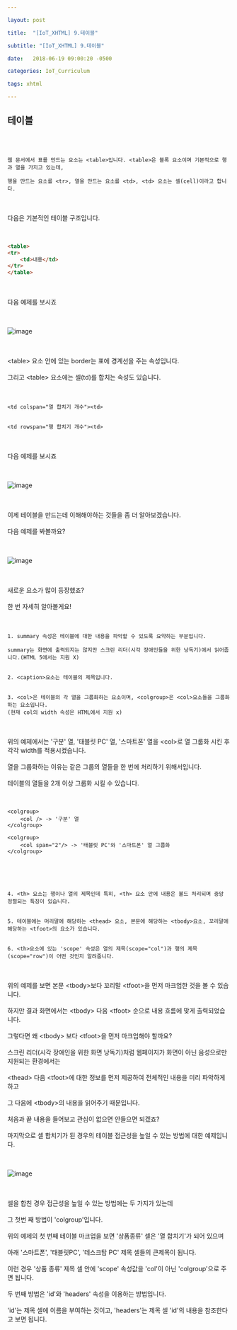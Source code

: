 ```yaml
---

layout: post

title:  "[IoT_XHTML] 9.테이블"

subtitle: "[IoT_XHTML] 9.테이블"

date:   2018-06-19 09:00:20 -0500

categories: IoT_Curriculum

tags: xhtml

---
```


## 테이블

<br>
<br>

```
웹 문서에서 표를 만드는 요소는 <table>입니다. <table>은 블록 요소이며 기본적으로 행과 열을 가지고 있는데,

행을 만드는 요소를 <tr>, 열을 만드는 요소를 <td>, <td> 요소는 셀(cell)이라고 합니다.
```

<br>
<br>
다음은 기본적인 테이블 구조입니다.
<br>
<br>
<br>

```html
<table>
<tr>
	<td>내용</td>
</tr>
</table>
```

<br>
<br>
다음 예제를 보시죠
<br>
<br>
<br>

![image](/image/XHTML_image/xhtml_image_31.png)

<br>
<br>
&lt;table&gt; 요소 안에 있는 border는 표에 경계선을 주는 속성입니다.
<br>
<br>
그리고 &lt;table&gt; 요소에는 셀(td)를 합치는 속성도 있습니다.
<br>
<br>
<br>

```
<td colspan="열 합치기 개수"><td>


<td rowspan="행 합치기 개수"><td>
```

<br>
<br>
다음 예제를 보시죠
<br>
<br>
<br>

![image](/image/XHTML_image/xhtml_image_32.png)

<br>
<br>
이제 테이블을 만드는데 이해해야하는 것들을 좀 더 알아보겠습니다.
<br>
<br>
다음 예제를 봐볼까요?
<br>
<br>
<br>

![image](/image/XHTML_image/xhtml_image_33.png)

<br>
<br>
새로운 요소가 많이 등장했죠? 
<br>
<br>
한 번 자세히 알아볼게요!
<br>
<br>
<br>

```
1. summary 속성은 테이블에 대한 내용을 파악할 수 있도록 요약하는 부분입니다.

summary는 화면에 출력되지는 않지만 스크린 리더(시각 장애인들을 위한 낭독기)에서 읽어줍니다.(HTML 5에서는 지원 X)


2. <caption>요소는 테이블의 제목입니다.


3. <col>은 테이블의 각 열을 그룹화하는 요소이며, <colgroup>은 <col>요소들을 그룹화하는 요소입니다.
(현재 col의 width 속성은 HTML에서 지원 x)
```

<br>
<br>
위의 예제에서는 '구분' 열, '태블릿 PC' 열, '스마트폰' 열을 &lt;col&gt;로 열 그룹화 시킨 후 각각 width를 적용시켰습니다.
<br>
<br>
열을 그룹화하는 이유는 같은 그룹의 열들을 한 번에 처리하기 위해서입니다.
<br>
<br>
테이블의 열들을 2개 이상 그룹화 시킬 수 있습니다.
<br>
<br>
<br>

```
<colgroup>
	<col /> -> '구분' 열
</colgroup>

<colgroup>
	<col span="2"/> -> '태블릿 PC'와 '스마트폰' 열 그룹화
</colgroup>
```

<br>
<br>
<br>

```
4. <th> 요소는 행이나 열의 제목인데 특히, <th> 요소 안에 내용은 볼드 처리되며 중앙 정렬되는 특징이 있습니다.


5. 테이블에는 머리말에 해당하는 <thead> 요소, 본문에 해당하는 <tbody>요소, 꼬리말에 해당하는 <tfoot>의 요소가 있습니다.


6. <th>요소에 있는 'scope' 속성은 열의 제목(scope="col")과 행의 제목(scope="row")이 어떤 것인지 알려줍니다.
```

<br>
<br>
위의 예제를 보면 본문 &lt;tbody>보다 꼬리말 &lt;tfoot&gt;을 먼저 마크업한 것을 볼 수 있습니다. 
<br>
<br>
하지만 결과 화면에서는 &lt;tbody&gt; 다음 &lt;tfoot&gt; 순으로 내용 흐름에 맞게 출력되었습니다.
<br>
<br>
그렇다면 왜 &lt;tbody&gt; 보다 &lt;tfoot&gt;을 먼저 마크업해야 할까요?
<br>
<br>
스크린 리더(시각 장애인을 위한 화면 낭독기)처럼 웹페이지가 화면이 아닌 음성으로만 지원되는 환경에서는
<br>
<br>
&lt;thead> 다음 &lt;tfoot&gt;에 대한 정보를 먼저 제공하여 전체적인 내용을 미리 파악하게 하고
<br>
<br>
그 다음에 &lt;tbody&gt;의 내용을 읽어주기 때문입니다.
<br>
<br>
처음과 끝 내용을 들어보고 관심이 없으면 안들으면 되겠죠?
<br>
<br>
마지막으로 셀 합치기가 된 경우의 테이블 접근성을 높일 수 있는 방법에 대한 예제입니다.
<br>
<br>
<br>

![image](/image/XHTML_image/xhtml_image_34.png)

<br>
<br>
셀을 합친 경우 접근성을 높일 수 있는 방법에는 두 가지가 있는데
<br>
<br>
그 첫번 째 방법이 'colgroup'입니다.
<br>
<br>
위의 예제의 첫 번째 테이블 마크업을 보면 '상품종류' 셀은 '열 합치기'가 되어 있으며 
<br>
<br>
아래 '스마트폰', '태블릿PC', '데스크탑 PC' 제목 셀들의 큰제목이 됩니다.
<br>
<br>
이런 경우 '상품 종류' 제목 셀 안에 'scope' 속성값을 'col'이 아닌 'colgroup'으로 주면 됩니다.
<br>
<br>
두 번째 방법은 'id'와 'headers' 속성을 이용하는 방법입니다.
<br>
<br>
'id'는 제목 셀에 이름을 부여하는 것이고, 'headers'는 제목 셀 'id'의 내용을 참조한다고 보면 됩니다. 



